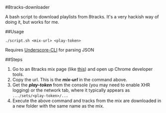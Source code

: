 #8tracks-downloader

A bash script to download playlists from 8tracks. It's a very hackish way of doing it, but works for me.

##Usage

	./script.sh <mix-url> <play-token>

Requires [Underscore-CLI](https://github.com/ddopson/underscore-cli) for parsing JSON

##Steps

1. Go to an 8tracks mix page (like [this](http://8tracks.com/sundeepbhat/travel-read-experience)) and open up Chrome developer tools.
2. Copy the url. This is the ***mix-url*** in the command above.
3. Get the ***play-token*** from the console (you may need to enable XHR logging) or the network tab, where it typically appears as `.../sets/<play-token>/...`
4. Execute the above command and tracks from the mix are downloaded in a new folder with the same name as the mix.
